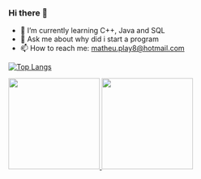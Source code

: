 ### Hi there 👋

- 🌱 I’m currently learning C++, Java and SQL
- 💬 Ask me about why did i start a program
- 📫 How to reach me: matheu.play8@hotmail.com

[![Top Langs](https://github-readme-stats.vercel.app/api/top-langs/?username=MatheusHenry2&layout=compact)](https://github.com/MatheusHenry2/github-readme-stats)


<div>
  <a href="https://github.com/MatheusHenry2">
  <img height="180em" src="https://github-readme-stats.vercel.app/api?username=MatheusHenry2&show_icons=true&theme=dracula&include_all_commits=true&count_private=true"/>
  <img height="180em" src="https://github-readme-stats.vercel.app/api/top-langs/?username=MatheusHenry2&layout=compact&langs_count=16&theme=dracula"/>
</div>



